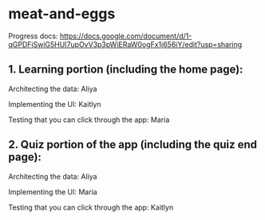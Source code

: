 # meat-and-eggs

Progress docs: https://docs.google.com/document/d/1-qGPDFjSwiG5HUI7upOvV3p3pWiERaW0ogFx1j656iY/edit?usp=sharing 

## 1. Learning portion (including the home page):

Architecting the data: Aliya

Implementing the UI: Kaitlyn 

Testing that you can click through the app: Maria

## 2. Quiz portion of the app (including the quiz end page):
   
Architecting the data: Aliya

Implementing the UI: Maria

Testing that you can click through the app: Kaitlyn
